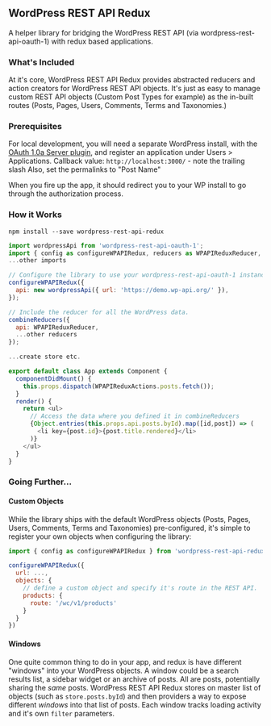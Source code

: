 ## WordPress REST API Redux

A helper library for bridging the WordPress REST API (via wordpress-rest-api-oauth-1) with redux based applications.

### What's Included

At it's core, WordPress REST API Redux provides abstracted reducers and action creators for WordPress REST API objects. It's just as easy to manage custom REST API objects (Custom Post Types for example) as the in-built routes (Posts, Pages, Users, Comments, Terms and Taxonomies.)

### Prerequisites

For local development, you will need a separate WordPress install, with the [OAuth 1.0a Server plugin](https://wordpress.org/plugins/rest-api-oauth1/), and register an application under Users > Applications.
Callback value: `http://localhost:3000/` - note the trailing slash
Also, set the permalinks to "Post Name"

When you fire up the app, it should redirect you to your WP install to go through the authorization process.

### How it Works

```
npm install --save wordpress-rest-api-redux
```

```js
import wordpressApi from 'wordpress-rest-api-oauth-1';
import { config as configureWPAPIRedux, reducers as WPAPIReduxReducer, actions as WPAPIReduxActions } from 'wordpress-rest-api-redux';
...other imports

// Configure the library to use your wordpress-rest-api-oauth-1 instance
configureWPAPIRedux({
  api: new wordpressApi({ url: 'https://demo.wp-api.org/' }),
});

// Include the reducer for all the WordPress data.
combineReducers({
  api: WPAPIReduxReducer,
  ...other reducers
});

...create store etc.

export default class App extends Component {
  componentDidMount() {
    this.props.dispatch(WPAPIReduxActions.posts.fetch());
  }
  render() {
    return <ul>
      // Access the data where you defined it in combineReducers
      {Object.entries(this.props.api.posts.byId).map([id,post]) => (
        <li key={post.id}>{post.title.rendered}</li>
      )}
    </ul>
  }
}

```

### Going Further...

#### Custom Objects

While the library ships with the default WordPress objects (Posts, Pages, Users, Comments, Terms and Taxonomies) pre-configured, it's simple to register your own objects when configuring the library:

```js
import { config as configureWPAPIRedux } from 'wordpress-rest-api-redux';

configureWPAPIRedux({
  url: ...,
  objects: {
    // define a custom object and specify it's route in the REST API.
    products: {
      route: '/wc/v1/products'
    }
  }
})
```
#### Windows

One quite common thing to do in your app, and redux is have different "windows" into your WordPress objects. A window could be a search results list, a sidebar widget or an archive of posts. All are posts, potentially sharing the _same_ posts. WordPress REST API Redux stores on master list of objects (such as `store.posts.byId`) and then providers a way to expose different _windows_ into that list of posts. Each window tracks loading activity and it's own `filter` parameters.

```js

```
